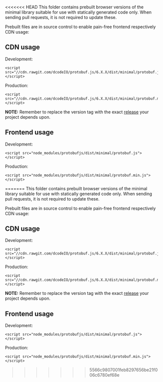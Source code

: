 <<<<<<< HEAD
This folder contains prebuilt browser versions of the minimal library suitable for use with statically generated code only. When sending pull requests, it is not required to update these.

Prebuilt files are in source control to enable pain-free frontend respectively CDN usage:

CDN usage
---------

Development:
```
<script src="//cdn.rawgit.com/dcodeIO/protobuf.js/6.X.X/dist/minimal/protobuf.js"></script>
```

Production:
```
<script src="//cdn.rawgit.com/dcodeIO/protobuf.js/6.X.X/dist/minimal/protobuf.min.js"></script>
```

**NOTE:** Remember to replace the version tag with the exact [release](https://github.com/dcodeIO/protobuf.js/tags) your project depends upon.

Frontend usage
--------------

Development:
```
<script src="node_modules/protobufjs/dist/minimal/protobuf.js"></script>
```

Production:
```
<script src="node_modules/protobufjs/dist/minimal/protobuf.min.js"></script>
```
=======
This folder contains prebuilt browser versions of the minimal library suitable for use with statically generated code only. When sending pull requests, it is not required to update these.

Prebuilt files are in source control to enable pain-free frontend respectively CDN usage:

CDN usage
---------

Development:
```
<script src="//cdn.rawgit.com/dcodeIO/protobuf.js/6.X.X/dist/minimal/protobuf.js"></script>
```

Production:
```
<script src="//cdn.rawgit.com/dcodeIO/protobuf.js/6.X.X/dist/minimal/protobuf.min.js"></script>
```

**NOTE:** Remember to replace the version tag with the exact [release](https://github.com/dcodeIO/protobuf.js/tags) your project depends upon.

Frontend usage
--------------

Development:
```
<script src="node_modules/protobufjs/dist/minimal/protobuf.js"></script>
```

Production:
```
<script src="node_modules/protobufjs/dist/minimal/protobuf.min.js"></script>
```
>>>>>>> 5566c9807001feb8297656be21f006c6780ef68e
